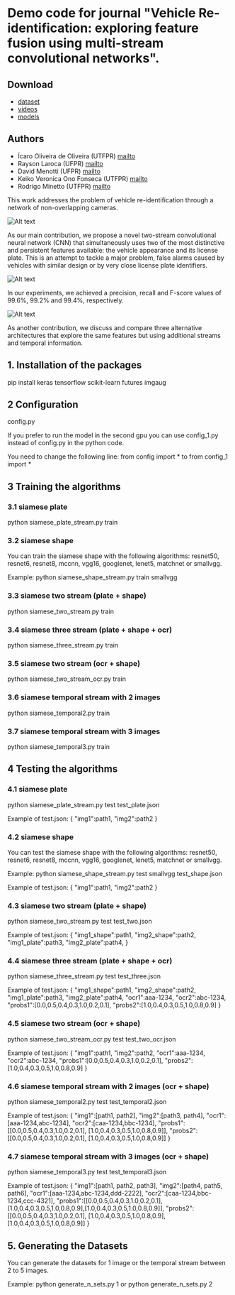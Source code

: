 # Demo code for journal "Vehicle Re-identification: exploring feature fusion using multi-stream convolutional networks".

<!-- If you find this code useful in your research, please consider citing:

    @article{icaroICIP2019,
        title={A Two-Stream Siamese Neural Network for Vehicle Re-Identification by Using Non-Overlapping Cameras},
        author={de Oliveira, Icaro O and Fonseca, Keiko VO and Minetto, Rodrigo},
        journal={IEEE International Conference on Image Processing (ICIP)},
        year={2019}
    } -->

## Download
- [dataset](http://www.inf.ufpr.br/vri/databases/vehicle-reid/data.tgz)
- [videos](http://www.inf.ufpr.br/vri/databases/vehicle-reid/videos.tgz)
- [models](http://www.inf.ufpr.br/vri/databases/vehicle-reid/models.tgz)

## Authors

- Ícaro Oliveira de Oliveira (UTFPR) [mailto](mailto:icarofua@gmail.com)
- Rayson Laroca (UFPR) [mailto](mailto:raysonlaroca@gmail.com)
- David Menotti (UFPR) [mailto](mailto:menottid@gmail.com)
- Keiko Veronica Ono Fonseca (UTFPR) [mailto](mailto:keikoveronicaono@gmail.com)
- Rodrigo Minetto (UTFPR) [mailto](mailto:rodrigo.minetto@gmail.com)

This work addresses the problem of vehicle re-identification through a network of non-overlapping cameras. 

![Alt text](fig1.png)

As our main contribution, we propose a novel two-stream convolutional neural network (CNN) that simultaneously uses two of the most distinctive and persistent features available: the vehicle appearance and its license plate. This is an attempt to tackle a major problem, false alarms caused by vehicles with similar design or by very close license plate identifiers.

![Alt text](fig2.png)

In our experiments, we achieved a precision, recall and F-score values of 99.6%, 99.2% and 99.4%, respectively.

![Alt text](fig3.png)

As another contribution, we discuss and compare three alternative architectures that explore the same features but using additional streams and temporal information.

## 1. Installation of the packages
pip install keras tensorflow scikit-learn futures imgaug

## 2 Configuration
config.py

If you prefer to run the model in the second gpu you can use config_1.py instead of config.py in the python code.

You need to change the following line:
from config import *
to
from config_1 import *

## 3 Training the algorithms

### 3.1 siamese plate
python siamese_plate_stream.py train

### 3.2 siamese shape
You can train the siamese shape with the following algorithms: resnet50, resnet6, resnet8, mccnn, vgg16, googlenet, lenet5, matchnet or smallvgg.

Example: python siamese_shape_stream.py train smallvgg

### 3.3 siamese two stream (plate + shape)
python siamese_two_stream.py train

### 3.4 siamese three stream (plate + shape + ocr)
python siamese_three_stream.py train

### 3.5 siamese two stream (ocr + shape)
python siamese_two_stream_ocr.py train

### 3.6 siamese temporal stream with 2 images
python siamese_temporal2.py train

### 3.7 siamese temporal stream with 3 images
python siamese_temporal3.py train

## 4 Testing the algorithms

### 4.1 siamese plate
python siamese_plate_stream.py test test_plate.json

Example of test.json:
{
  "img1":path1,
  "img2":path2
}

### 4.2 siamese shape
You can test the siamese shape with the following algorithms: resnet50, resnet6, resnet8, mccnn, vgg16, googlenet, lenet5, matchnet or smallvgg.

Example: python siamese_shape_stream.py test smallvgg test_shape.json

Example of test.json:
{
  "img1":path1,
  "img2":path2
}

### 4.3 siamese two stream (plate + shape)
python siamese_two_stream.py test test_two.json

Example of test.json:
{
  "img1_shape":path1,
  "img2_shape":path2,
  "img1_plate":path3,
  "img2_plate":path4,
}

### 4.4 siamese three stream (plate + shape + ocr)
python siamese_three_stream.py test test_three.json

Example of test.json:
{
  "img1_shape":path1,
  "img2_shape":path2,
  "img1_plate":path3,
  "img2_plate":path4,
  "ocr1":aaa-1234,
  "ocr2":abc-1234,
  "probs1":[0.0,0.5,0.4,0.3,1.0,0.2,0.1],
  "probs2":[1.0,0.4,0.3,0.5,1.0,0.8,0.9]
}

### 4.5 siamese two stream (ocr + shape)
python siamese_two_stream_ocr.py test test_two_ocr.json

Example of test.json:
{
  "img1":path1,
  "img2":path2,
  "ocr1":aaa-1234,
  "ocr2":abc-1234,
  "probs1":[0.0,0.5,0.4,0.3,1.0,0.2,0.1],
  "probs2":[1.0,0.4,0.3,0.5,1.0,0.8,0.9]
}

### 4.6 siamese temporal stream with 2 images (ocr + shape)
python siamese_temporal2.py test test_temporal2.json

Example of test.json:
{
  "img1":[path1, path2],
  "img2":[path3, path4],
  "ocr1":[aaa-1234,abc-1234],
  "ocr2":[caa-1234,bbc-1234],
  "probs1":[[0.0,0.5,0.4,0.3,1.0,0.2,0.1], [1.0,0.4,0.3,0.5,1.0,0.8,0.9]],
  "probs2":[[0.0,0.5,0.4,0.3,1.0,0.2,0.1], [1.0,0.4,0.3,0.5,1.0,0.8,0.9]]
}

### 4.7 siamese temporal stream with 3 images (ocr + shape)
python siamese_temporal3.py test test_temporal3.json

Example of test.json:
{
  "img1":[path1, path2, path3],
  "img2":[path4, path5, path6],
  "ocr1":[aaa-1234,abc-1234,ddd-2222],
  "ocr2":[caa-1234,bbc-1234,ccc-4321],
  "probs1":[[0.0,0.5,0.4,0.3,1.0,0.2,0.1], [1.0,0.4,0.3,0.5,1.0,0.8,0.9],[1.0,0.4,0.3,0.5,1.0,0.8,0.9]],
  "probs2":[[0.0,0.5,0.4,0.3,1.0,0.2,0.1], [1.0,0.4,0.3,0.5,1.0,0.8,0.9],[1.0,0.4,0.3,0.5,1.0,0.8,0.9]]
}

## 5. Generating the Datasets
You can generate the datasets for 1 image or the temporal stream between 2 to 5 images.

Example: python generate_n_sets.py 1
or
python generate_n_sets.py 2

